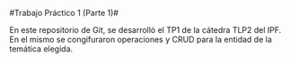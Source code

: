 #Trabajo Práctico 1 (Parte 1)#

En este repositorio de Git, se desarrolló el TP1 de la cátedra TLP2 del IPF. 
En el mismo se congifuraron operaciones y CRUD para la entidad de la temática elegida. 

